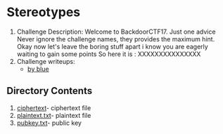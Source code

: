 # Stereotypes

1. Challenge Description: Welcome to BackdoorCTF17. Just one advice Never ignore the challenge names, they provides the maximum hint. Okay now let's leave the boring stuff apart i know you are eagerly waiting to gain some points So here it is : XXXXXXXXXXXXXXX
2. Challenge writeups:
   + [by blue](https://ctftime.org/writeup/7654)

## Directory Contents
1. [ciphertext](ciphertext)- ciphertext file
2. [plaintext.txt](plaintext.txt)- plaintext file
3. [pubkey.txt](pubkey.txt)- public key
